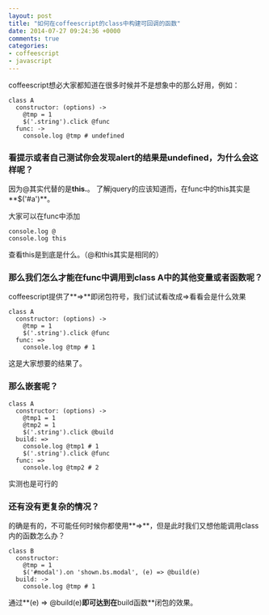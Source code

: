 ```yaml
---
layout: post
title: "如何在coffeescript的class中构建可回调的函数"
date: 2014-07-27 09:24:36 +0000
comments: true
categories: 
- coffeescript
- javascript
---
```

coffeescript想必大家都知道在很多时候并不是想象中的那么好用，例如：
```
class A
  constructor: (options) ->
    @tmp = 1
    $('.string').click @func
  func: ->
    console.log @tmp # undefined
```
### 看提示或者自己测试你会发现alert的结果是**undefined**，为什么会这样呢？
因为@其实代替的是**this.**。
了解jquery的应该知道而，在func中的this其实是**$('#a')**。

大家可以在func中添加
```
console.log @
console.log this
```
查看this是到底是什么。（@和this其实是相同的）

### 那么我们怎么才能在func中调用到class A中的其他变量或者函数呢？
coffeescript提供了**=>**即闭包符号，我们试试看改成=>看看会是什么效果
```
class A
  constructor: (options) ->
    @tmp = 1
    $('.string').click @func
  func: =>
    console.log @tmp # 1
```
这是大家想要的结果了。

### 那么嵌套呢？
```
class A
  constructor: (options) ->
    @tmp1 = 1
    @tmp2 = 1
    $('.string').click @build
  build: =>
    console.log @tmp1 # 1
    $('.string').click @func
  func: =>
    console.log @tmp2 # 2
```
实测也是可行的

### 还有没有更复杂的情况？
的确是有的，不可能任何时候你都使用**=>**，但是此时我们又想他能调用class内的函数怎么办？
```
class B
  constructor:
    @tmp = 1
    $('#modal').on 'shown.bs.modal', (e) => @build(e)
  build: ->
    console.log @tmp # 1
```
通过**(e) => @build(e)**即可达到在**build函数**闭包的效果。
